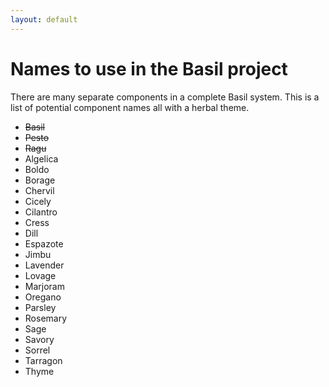 ```yaml
---
layout: default
---
```


# Names to use in the Basil project

There are many separate components in a complete Basil system.
This is a list of potential component names all with a herbal theme.

* ~~Basil~~
* ~~Pesto~~
* ~~Ragu~~
* Algelica
* Boldo
* Borage
* Chervil
* Cicely
* Cilantro
* Cress
* Dill
* Espazote
* Jimbu
* Lavender
* Lovage
* Marjoram
* Oregano
* Parsley
* Rosemary
* Sage
* Savory
* Sorrel
* Tarragon
* Thyme


